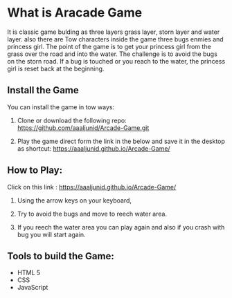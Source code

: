 # What is Aracade Game

It is classic game bulding as three layers grass layer, storn layer and water layer. also there are Tow characters inside the game three bugs enmies and  princess girl.
The point of the game is to get your princess girl from the grass over the road and into the water. 
The challenge is to avoid the bugs on the storn road. If a bug is touched or you reach to the water, the princess girl is reset back at the beginning.


## Install the Game 
 
 You can install the game in tow ways:

1. Clone or download the following repo: 
    https://github.com/aaaljunid/Arcade-Game.git  

2. Play the game direct form the link in the below and save it in the desktop as shortcut:
    https://aaaljunid.github.io/Arcade-Game/
    


## How to Play:
 
Click on this link : https://aaaljunid.github.io/Arcade-Game/

1. Using the arrow keys on your keyboard,

2. Try to avoid the bugs and move to reech water area.

3. If you reech the water area  you can play again and also if you crash with bug you will start again.


## Tools to build the Game: 

- HTML 5
- CSS
- JavaScript
